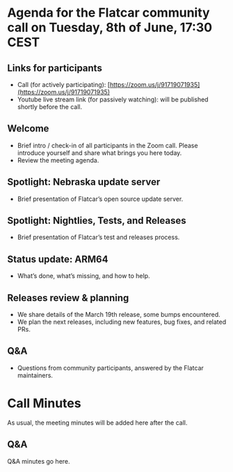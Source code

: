 # Agenda for the Flatcar community call on Tuesday, 8th of June, 17:30 CEST

## Links for participants
- Call (for actively participating): [https://zoom.us/j/91719071935](https://zoom.us/j/91719071935)
- Youtube live stream link (for passively watching): will be published shortly before the call.

## Welcome
- Brief intro / check-in of all participants in the Zoom call. Please introduce yourself and share what brings you here today.
- Review the meeting agenda.

## Spotlight: Nebraska update server
- Brief presentation of Flatcar’s open source update server.

## Spotlight: Nightlies, Tests, and Releases
- Brief presentation of Flatcar’s test and releases process.

## Status update: ARM64
- What’s done, what’s missing, and how to help.

## Releases review & planning
- We share details of the March 19th release, some bumps encountered.
- We plan the next releases, including new features, bug fixes, and related PRs.

## Q&A
- Questions from community participants, answered by the Flatcar maintainers.


# Call Minutes

As usual, the meeting minutes will be added here after the call.

## Q&A

Q&A minutes go here.
